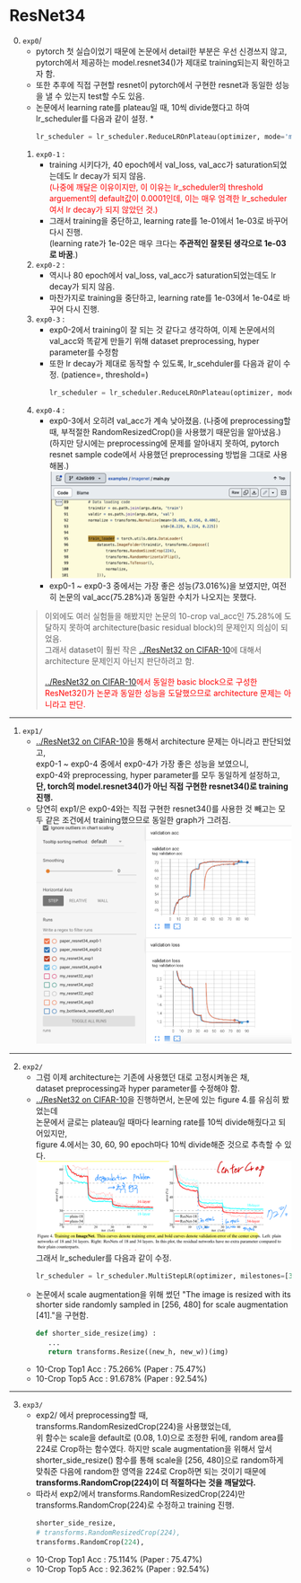 # ResNet34

0. `exp0`/
   * pytorch 첫 실습이었기 때문에 논문에서 detail한 부분은 우선 신경쓰지 않고,
pytorch에서 제공하는 model.resnet34()가 제대로 training되는지 확인하고자 함.
   * 또한 추후에 직접 구현할 resnet이 pytorch에서 구현한 resnet과 동일한 성능을 낼 수 있는지 test할 수도 있음.
   * 논문에서 learning rate를 plateau일 때, 10씩 divide했다고 하여 lr_scheduler를 다음과 같이 설정.
      * 
      ``` py
      lr_scheduler = lr_scheduler.ReduceLROnPlateau(optimizer, mode='min', factor=0.1, patience=5, verbose=True)
      ```
   1. `exp0-1` : 
      * training 시키다가, 40 epoch에서 val_loss, val_acc가 saturation되었는데도 lr decay가 되지 않음.<br>
      <span style="color:red">(나중에 깨달은 이유이지만, 이 이유는 lr_scheduler의 threshold arguement의 default값이 0.0001인데, 이는 매우 엄격한 lr_scheduler여서 lr decay가 되지 않았던 것.)</span>
      * 그래서 training을 중단하고, learning rate를 1e-01에서 1e-03로 바꾸어 다시 진행.<br>
      (learning rate가 1e-02은 매우 크다는 **주관적인 잘못된 생각으로 1e-03로 바꿈**.)
   2. `exp0-2` :
      * 역시나 80 epoch에서 val_loss, val_acc가 saturation되었는데도 lr decay가 되지 않음.<br>
      * 마찬가지로 training을 중단하고, learning rate를 1e-03에서 1e-04로 바꾸어 다시 진행.<br>
   3. `exp0-3` : 
      * exp0-2에서 training이 잘 되는 것 같다고 생각하여, 이제 논문에서의 val_acc와 똑같게 만들기 위해
      dataset preprocessing, hyper parameter를 수정함
      * 또한 lr decay가 제대로 동작할 수 있도록, lr_scehduler를 다음과 같이 수정. (patience=, threshold=)
         ``` py
         lr_scheduler = lr_scheduler.ReduceLROnPlateau(optimizer, mode='min', factor=0.1, patience=3, verbose=True, threshold=0.01)
         ```
   4. `exp0-4` : 
      * exp0-3에서 오히려 val_acc가 계속 낮아졌음. 
      (나중에 preprocessing할 때, 부적절한 RandomResizedCrop()을 사용했기 때문임을 알아냈음.)
      (하지만 당시에는 preprocessing에 문제를 알아내지 못하여, pytorch resnet sample code에서 사용했던 preprocessing 방법을 그대로 사용해봄.)
      ![Alt text](image.png)
      * exp0-1 ~ exp0-3 중에서는 가장 좋은 성능(73.016%)을 보였지만, 여전히 논문의 val_acc(75.28%)과 동일한 수치가 나오지는 못했다.
   > 이외에도 여러 실험들을 해봤지만 논문의 10-crop val_acc인 75.28%에 도달하지 못하여 architecture(basic residual block)의 문제인지 의심이 되었음.<br>
   그래서 dataset이 훨씬 작은 [../ResNet32 on CIFAR-10](https://github.com/LeeHyungSeop/EAI_Basic_PyTorch/tree/main/02_ResNet/ResNet32)에 대해서 architecture 문제인지 아닌지 판단하려고 함.<br><br>
   <span style="color:red">[../ResNet32 on CIFAR-10](https://github.com/LeeHyungSeop/EAI_Basic_PyTorch/tree/main/02_ResNet/ResNet32)에서 동일한 basic block으로 구성한 ResNet32()가 논문과 동일한 성능을 도달했으므로 architecture 문제는 아니라고 판단.</span><br>
   
---
1. `exp1/`
   * [../ResNet32 on CIFAR-10](https://github.com/LeeHyungSeop/EAI_Basic_PyTorch/tree/main/02_ResNet/ResNet32)을 통해서 architecture 문제는 아니라고 판단되었고, <br>
     exp0-1 ~ exp0-4 중에서 exp0-4가 가장 좋은 성능을 보였으니, <br>
     exp0-4와 preprocessing, hyper parameter를 모두 동일하게 설정하고,<br>
     **단, torch의 model.resnet34()가 아닌 직접 구현한 resnet34()로 training 진행.**
   * 당연히 exp1/은 exp0-4와는 직접 구현한 resnet34()를 사용한 것 빼고는 모두 같은 조건에서 training했으므로 동일한 graph가 그려짐.
   ![Alt text](image-1.png)

---
2. `exp2/`
   * 그럼 이제 architecture는 기존에 사용했던 대로 고정시켜놓은 채, <br>
     dataset preprocessing과 hyper parameter를 수정해야 함.
   * [../ResNet32 on CIFAR-10](https://github.com/LeeHyungSeop/EAI_Basic_PyTorch/tree/main/02_ResNet/ResNet32)을 진행하면서, 논문에 있는 figure 4.를 유심히 봤었는데<br>
   논문에서 글로는 plateau일 때마다 learning rate를 10씩 divide해줬다고 되어있지만,<br>
   figure 4.에서는 30, 60, 90 epoch마다 10씩 divide해준 것으로 추측할 수 있다.
   ![Alt text](image-2.png)
   그래서 lr_scheduler를 다음과 같이 수정.
      ```py
      lr_scheduler = lr_scheduler.MultiStepLR(optimizer, milestones=[30, 60, 90], gamma=0.1, verbose=True)
      ```
   * 논문에서 scale augmentation을 위해 썼던 "The image is resized with its shorter side randomly sampled in [256, 480] for scale augmentation [41]."을 구현함.
      ```py
      def shorter_side_resize(img) :
         ...
         return transforms.Resize((new_h, new_w))(img)
      ```
   * 10-Crop Top1 Acc : 75.266% (Paper : 75.47%)
   * 10-Crop Top5 Acc : 91.678% (Paper : 92.54%)
---
3. `exp3/` 
   * exp2/ 에서 preprocessing할 때, <br>
     transforms.RandomResizedCrop(224)을 사용했었는데, <br>
     위 함수는 scale을 default로 (0.08, 1.0)으로 조정한 뒤에, random area를 224로 Crop하는 함수였다.
     하지만 scale augmentation을 위해서 앞서 shorter_side_resize() 함수를 통해 scale을 [256, 480]으로 random하게 맞춰준 다음에 random한 영역을 224로 Crop하면 되는 것이기 때문에
     **transforms.RandomCrop(224)이 더 적절하다는 것을 깨달았다.**
   * 따라서 exp2/에서 transforms.RandomResizedCrop(224)만 transforms.RandomCrop(224)로 수정하고 training 진행.
      ``` py
      shorter_side_resize,
      # transforms.RandomResizedCrop(224),
      transforms.RandomCrop(224),
      ```
   * 10-Crop Top1 Acc : 75.114% (Paper : 75.47%)
   * 10-Crop Top5 Acc : 92.362% (Paper : 92.54%)